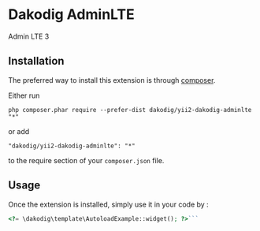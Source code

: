 Dakodig AdminLTE
================
Admin LTE 3

Installation
------------

The preferred way to install this extension is through [composer](http://getcomposer.org/download/).

Either run

```
php composer.phar require --prefer-dist dakodig/yii2-dakodig-adminlte "*"
```

or add

```
"dakodig/yii2-dakodig-adminlte": "*"
```

to the require section of your `composer.json` file.


Usage
-----

Once the extension is installed, simply use it in your code by  :

```php
<?= \dakodig\template\AutoloadExample::widget(); ?>```